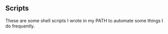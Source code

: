 ## Scripts

These are some shell scripts I wrote in my PATH to automate some things I do frequently.

